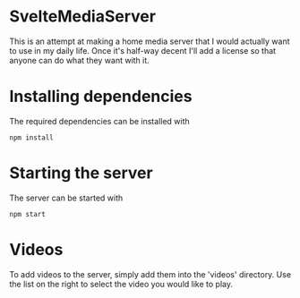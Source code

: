 # SvelteMediaServer

This is an attempt at making a home media server that I would actually want to use in my daily life. Once it's half-way decent I'll add a license so that anyone can do what they want with it.

# Installing dependencies

The required dependencies can be installed with

```npm install```

# Starting the server

The server can be started with

```npm start```

# Videos
To add videos to the server, simply add them into the 'videos' directory. Use the list on the right to select the video you would like to play.
